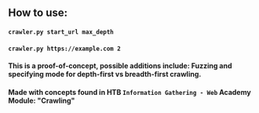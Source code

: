 ## How to use:
#### ```crawler.py start_url max_depth```
#### ```crawler.py https://example.com 2 ```

#### This is a proof-of-concept, possible additions include: Fuzzing and specifying mode for depth-first vs breadth-first crawling.
#### Made with concepts found in HTB `Information Gathering - Web` Academy Module: "Crawling"
